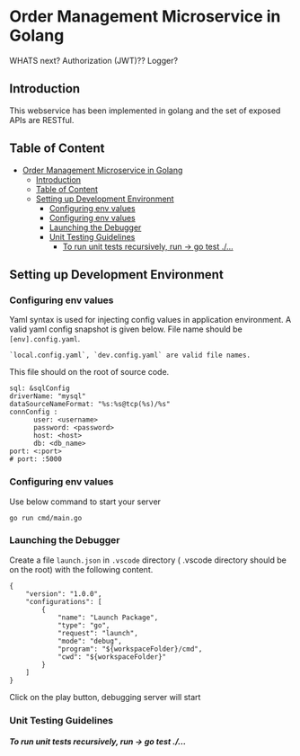 # Order Management Microservice in Golang

WHATS next?
Authorization (JWT)??
Logger?

## Introduction
This webservice has been implemented in golang and the set of exposed APIs are RESTful.

## Table of Content
- [Order Management Microservice in Golang](#order-management-microservice-in-golang)
  - [Introduction](#introduction)
  - [Table of Content](#table-of-content)
  - [Setting up Development Environment](#setting-up-development-environment)
    - [Configuring env values ](#configuring-env-values-)
    - [Configuring env values ](#configuring-env-values--1)
    - [Launching the Debugger ](#launching-the-debugger-)
    - [Unit Testing Guidelines ](#unit-testing-guidelines-)
        - [To run unit tests recursively, run -\> go test ./...](#to-run-unit-tests-recursively-run---go-test-)

## Setting up Development Environment

### <a name="configure-env">Configuring env values <a/>

Yaml syntax is used for injecting config values in application environment. A valid yaml config snapshot is given below. File name should be `[env].config.yaml`.

    `local.config.yaml`, `dev.config.yaml` are valid file names.

This file should on the root of source code.

    sql: &sqlConfig
    driverName: "mysql"
    dataSourceNameFormat: "%s:%s@tcp(%s)/%s"
    connConfig :
          user: <username>
          password: <password>
          host: <host>
          db: <db_name>
    port: <:port>
    # port: :5000

### <a name="configure-env">Configuring env values <a/>
Use below command to start your server

    go run cmd/main.go

### <a name="starting-debugger">Launching the Debugger <a/>

Create a file `launch.json` in `.vscode` directory ( .vscode directory should be on the root) with the following content.

    {
        "version": "1.0.0",
        "configurations": [
            {
                "name": "Launch Package",
                "type": "go",
                "request": "launch",
                "mode": "debug",
                "program": "${workspaceFolder}/cmd",
                "cwd": "${workspaceFolder}"
            }
        ]
    }

Click on the play button, debugging server will start

### <a name="unit-testing-guidelines">Unit Testing Guidelines <a/>
##### To run unit tests recursively, run -> go test ./...
